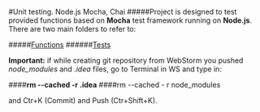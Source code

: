#Unit testing. Node.js
Mocha, Chai
#####Project is designed to test provided functions based on **Mocha** test framework running on **Node.js**.
There are two main folders to refer to:

#####[Functions](https://github.com/sshaiakhmedov/mochaa/blob/master/index.js)
######[Tests](https://github.com/sshaiakhmedov/mochaa/blob/master/test/index.spec.js)


**Important:**
if while creating git repository from WebStorm you pushed _node_modules_ and _.idea_ files,
go to Terminal in WS and type in:

####**rm --cached -r .idea**
####rm --cached - r node_modules

and Ctr+K (Commit) and Push (Ctr+Shift+K).
